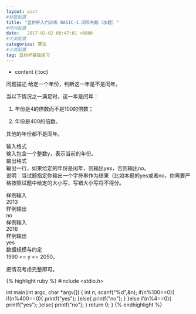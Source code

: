 ```yaml
---
layout: post
#标题配置
title: "蓝桥杯入门训练 BASIC-1.闰年判断（水题）"
#时间配置
date:   2017-02-02 00:47:01 +0800
#大类配置
categories: 算法
#小类配置
tag: 蓝桥杯基础练习
---
```


* content
{:toc}
 



问题描述
给定一个年份，判断这一年是不是闰年。  

当以下情况之一满足时，这一年是闰年：
  
1. 年份是4的倍数而不是100的倍数；  
  
2. 年份是400的倍数。

其他的年份都不是闰年。  

输入格式  
输入包含一个整数y，表示当前的年份。  
输出格式  
输出一行，如果给定的年份是闰年，则输出yes，否则输出no。  
说明：当试题指定你输出一个字符串作为结果（比如本题的yes或者no，你需要严格按照试题中给定的大小写，写错大小写将不得分。  

样例输入  
2013  
样例输出  
no  
样例输入  
2016  
样例输出  
yes  
数据规模与约定  
1990 <= y <= 2050。  





把情况考虑完整即可。




{% highlight ruby %}
#include <stdio.h>

int main(int argc, char *argv[]) {
	int n;
	scanf("%d",&n);
	if(n%100==0){
		if(n%400==0){
			printf("yes");
		}else{
			printf("no");
		}
	}else if(n%4==0){
		printf("yes");
	}else{
		printf("no");
	}
	return 0;
}
{% endhighlight %}